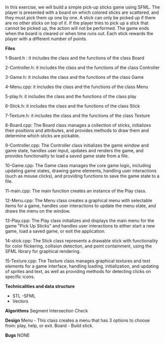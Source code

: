 In this exercise, we will build a simple pick-up sticks game using SFML. 
The player is presented with a board on which colored sticks are scattered, 
and they must pick them up one by one. A stick can only be picked up if there are 
no other sticks on top of it. If the player tries to pick up a stick that cannot be 
picked up, the action will not be performed. The game ends when the board is cleared 
or when time runs out. Each stick rewards the player with a different number of points.


**************Files**************

1-Board.h :
it includes the class and the functions of the class Board

2-Controller.h:
it includes the class and the functions of the class Controller


3-Game.h:
it includes the class and the functions of the class Game

4-Menu.cpp:
it includes the class and the functions of the class Menu

5-play.h:
it includes the class and the functions of the class play

6-Stick.h:
it includes the class and the functions of the class Stick

7-Texture.h:
it includes the class and the functions of the class Texture

8-Board.cpp:
The Board class manages a collection of sticks, initializes their positions and 
attributes, and provides methods to draw them and determine which sticks are pickable.

9-Controller.cpp:
The Controller class initializes the game window and game state, handles user input, 
updates and renders the game, and provides functionality to load a saved game state from a file.

10-Game.cpp:
The Game class manages the core game logic, including updating game states, drawing game 
elements, handling user interactions (such as mouse clicks), and providing functions to save the
 game state to a file.

11-main.cpp:
The main function creates an instance of the Play class.

12-Menu.cpp:
The Menu class creates a graphical menu with selectable items for a game, 
handles user interactions to update the menu state, and draws the menu on the window.

13-Play.cpp:
The Play class initializes and displays the main menu for the game "Pick Up Sticks"
 and handles user interactions to either start a new game, load a saved game, or exit the
 application.

14-stick.cpp:
The Stick class represents a drawable stick with functionality for color flickering,
 collision detection, and point containment, using the SFML library for graphical rendering.

15-Texture.cpp:
The Texture class manages graphical textures and text elements for a game interface, 
handling loading, initialization, and updating of sprites and text, as well as providing 
methods for detecting clicks on specific icons.

**************Technicalities and data structure**************
- STL 
-SFML
- Vectors

**************Algorithms**************
Segment Intersection Check

**************Design**************
Menu - This class creates a menu that has 3 options to choose from: play, help, or exit.
Board - Build stick.

**************Bugs**************
NONE
